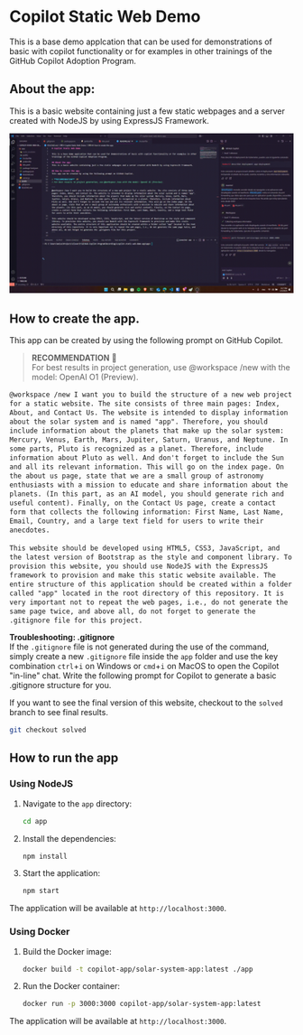 # Copilot Static Web Demo

This is a base demo applcation that can be used for demonstrations of basic with copilot functionality or for examples in other trainings of the GitHub Copilot Adoption Program.

## About the app:
This is a basic website containing just a few static webpages and a server created with NodeJS by using ExpressJS Framework.

![Preview of the app](./assets/preview.gif)

## How to create the app.
This app can be created by using the following prompt on GitHub Copilot.

> **RECOMMENDATION** 🚧  
> For best results in project generation, use @workspace /new with the model: OpenAI O1 (Preview).

```
@workspace /new I want you to build the structure of a new web project for a static website. The site consists of three main pages: Index, About, and Contact Us. The website is intended to display information about the solar system and is named "app". Therefore, you should include information about the planets that make up the solar system: Mercury, Venus, Earth, Mars, Jupiter, Saturn, Uranus, and Neptune. In some parts, Pluto is recognized as a planet. Therefore, include information about Pluto as well. And don't forget to include the Sun and all its relevant information. This will go on the index page. On the about us page, state that we are a small group of astronomy enthusiasts with a mission to educate and share information about the planets. (In this part, as an AI model, you should generate rich and useful content). Finally, on the Contact Us page, create a contact form that collects the following information: First Name, Last Name, Email, Country, and a large text field for users to write their anecdotes.

This website should be developed using HTML5, CSS3, JavaScript, and the latest version of Bootstrap as the style and component library. To provision this website, you should use NodeJS with the ExpressJS framework to provision and make this static website available. The entire structure of this application should be created within a folder called "app" located in the root directory of this repository. It is very important not to repeat the web pages, i.e., do not generate the same page twice, and above all, do not forget to generate the .gitignore file for this project.
```

**Troubleshooting: .gitignore**  
If the `.gitignore` file is not generated during the use of the command, simply create a new `.gitignore` file inside the `app` folder and use the key combination `ctrl`+`i` on Windows or `cmd`+`i` on MacOS to open the Copilot "in-line" chat. Write the following prompt for Copilot to generate a basic .gitignore structure for you.

If you want to see the final version of this website, checkout to the `solved` branch to see final results.
```sh
git checkout solved
```

## How to run the app

### Using NodeJS

1. Navigate to the `app` directory:
    ```sh
    cd app
    ```

2. Install the dependencies:
    ```sh
    npm install
    ```

3. Start the application:
    ```sh
    npm start
    ```

The application will be available at `http://localhost:3000`.

### Using Docker

1. Build the Docker image:
    ```sh
    docker build -t copilot-app/solar-system-app:latest ./app
    ```

2. Run the Docker container:
    ```sh
    docker run -p 3000:3000 copilot-app/solar-system-app:latest
    ```

The application will be available at `http://localhost:3000`.
